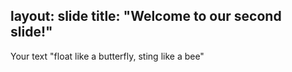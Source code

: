 layout: slide
title: "Welcome to our second slide!"
---
Your text
"float like a butterfly, sting like a bee"
